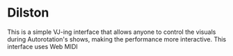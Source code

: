 # Dilston
This is a simple VJ-ing interface that allows anyone to control the visuals during Autorotation's shows, making the performance more interactive.
This interface uses Web MIDI
